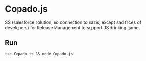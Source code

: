 # Copado.js

SS (salesforce solution, no connection to nazis, except sad faces of developers) for Release Management to support JS drinking game.

## Run

```
tsc Copado.ts && node Copado.js
```
